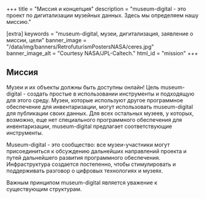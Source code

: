 +++
title = "Миссия и концепция"
description = "museum-digital - это проект по дигитализации музейных данных. Здесь мы определяем нашу миссию."

[extra]
keywords = "museum-digital, музеи, дигитализация, заявление о миссии, цели"
banner_image = "/data/img/banners/RetrofuturismPostersNASA/ceres.jpg"
banner_image_alt = "Courtesy NASA/JPL-Caltech."
html_id = "mission"
+++

## Миссия

Музеи и их объекты должны быть доступны онлайн! Цель museum-digital - создать простые в использовании инструменты и подходящую для этого среду. Музеи, которые используют другое программное обеспечение для инвентаризации, могут использовать museum-digital для публикации своих данных. Для всех остальных музеев, у которых, возможно, еще нет специального программного обеспечения для инвентаризации, museum-digital предлагает соответствующие инструменты.

Museum-digital - это сообщество: все музеи-участники могут присоединиться к обсуждению дальнейших направлений проекта и путей дальнейшего развития программного обеспечения. Инфраструктура создается постепенно, чтобы стимулировать и поддерживать разговор о цифровых технологиях и музеях.

Важным принципом museum-digital является уважение к существующим структурам.

